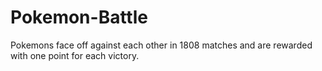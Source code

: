 # Pokemon-Battle
Pokemons face off against each other in 1808 matches and are rewarded with one point for each victory.
